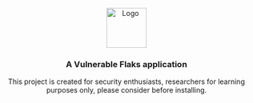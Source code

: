 <!-- PROJECT LOGO -->
<br />
<div align="center">
  <a href="https://github.com/monkeontheroof/">
    <img src="https://github.com/user-attachments/assets/62eedf6e-3812-4080-8185-db49e32dfdb8" alt="Logo" width="80" height="80">
  </a>

<h3 align="center">A Vulnerable Flaks application</h3>

  <p align="center">
    This project is created for security enthusiasts, researchers for learning purposes only, please consider before installing.
    <br />
    <!-- <a href="https://github.com/github_username/repo_name"><strong>Explore the docs »</strong></a>
    <br />
    <br />
    <a href="https://github.com/github_username/repo_name">View Demo</a>
    ·
    <a href="https://github.com/github_username/repo_name/issues/new?labels=bug&template=bug-report---.md">Report Bug</a>
    ·
    <a href="https://github.com/github_username/repo_name/issues/new?labels=enhancement&template=feature-request---.md">Request Feature</a> -->


  <!-- ENV VARIABLES
DB_USER=root
DB_PASSWORD=password123
DB_HOST=db
DB_PORT=3306
DB_NAME=test_db

APP_SECRET_KEY=Admin@123
FLASK_DEBUG=True
COOKIE_SECURE=False
COOKIE_HTTPONLY=False
 -->
  </p>
</div>
